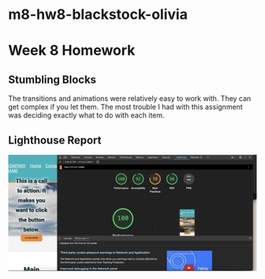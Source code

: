 # m8-hw8-blackstock-olivia
# Week 8 Homework 

## Stumbling Blocks 
The transitions and animations were relatively easy to work with. They can get complex if you let them. The most trouble I had with this assignment was deciding exactly what to do with each item. 

## Lighthouse Report 
![Lighthouse report for assignment](/report.png)